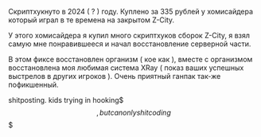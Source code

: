 Скриптхукнуто в 2024 ( ? ) году. 
Куплено за 335 рублей у хомисайдера который играл в те времена на закрытом Z-City.

У этого хомисайдера я купил много скриптхуков сборок Z-City, я взял самую мне понравившееся и начал восстановление серверной части.

В этом фиксе восстановлен организм ( кое как ), вместе с организмом восстановлена моя любимая система XRay ( показ ваших успешных выстрелов в других игроков ).
Очень приятный ганпак так-же пофикшенный.

shitposting.
kids trying in hooking$$$, but can only shitcoding$$$
